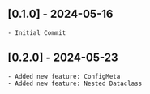 ## [0.1.0] - 2024-05-16
    - Initial Commit

## [0.2.0] - 2024-05-23
    - Added new feature: ConfigMeta
    - Added new feature: Nested Dataclass

